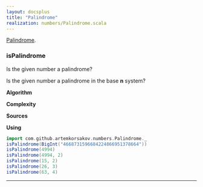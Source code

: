 ```yaml
---
layout: docsplus
title: "Palindrome"
realization: numbers/Palindrome.scala
---
```


[Palindrome](https://en.wikipedia.org/wiki/Palindrome).

### isPalindrome
Is the given number a palindrome?

Is the given number a palindrome in the base **n** system?

**Algorithm**

**Complexity** 
     
**Sources** 

**Using**
```scala mdoc
import com.github.artemkorsakov.numbers.Palindrome._
isPalindrome(BigInt("4668731596684224866951378664"))
isPalindrome(4994)
isPalindrome(4994, 2)
isPalindrome(15, 2)
isPalindrome(26, 3)
isPalindrome(63, 4)
```

---
